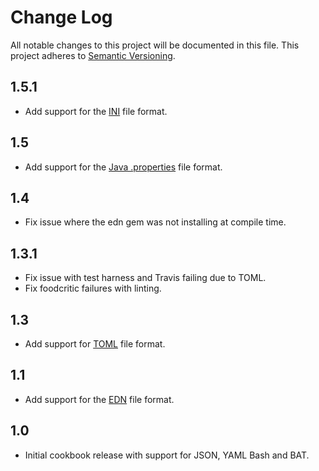# Change Log
All notable changes to this project will be documented in this file.
This project adheres to [Semantic Versioning](http://semver.org/).

## 1.5.1
- Add support for the [INI](https://en.wikipedia.org/wiki/INI_file) file format.

## 1.5
- Add support for the [Java .properties](https://en.wikipedia.org/wiki/.properties) file format.

## 1.4
- Fix issue where the edn gem was not installing at compile time.

## 1.3.1
- Fix issue with test harness and Travis failing due to TOML.
- Fix foodcritic failures with linting.

## 1.3
- Add support for [TOML](https://github.com/toml-lang/toml) file format.

## 1.1
- Add support for the [EDN](https://github.com/edn-format/edn) file format.

## 1.0
- Initial cookbook release with support for JSON, YAML Bash and BAT.
